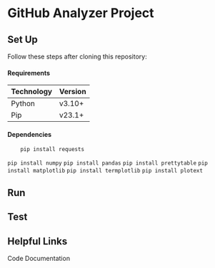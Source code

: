 # GitHub Analyzer Project



## Set Up 
Follow these steps after cloning this repository: 

#### Requirements 
| Technology | Version |
| ------------- | ------------- |
| Python | v3.10+  |
| Pip  | v23.1+  |


#### Dependencies 
```
    pip install requests
```


```pip install numpy```
`pip install pandas`
`pip install prettytable`
`pip install matplotlib`
`pip install termplotlib`
`pip install plotext`




## Run 




## Test



## Helpful Links



Code Documentation 